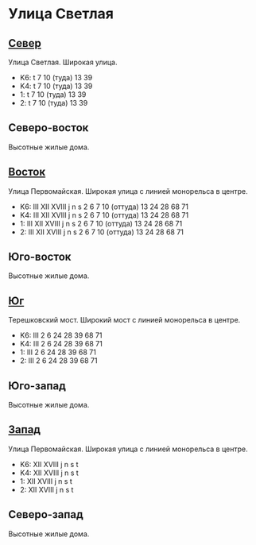 # Улица Светлая

## [Север](./10380085.md)

Улица Светлая.
Широкая улица.

* K6:   t
        7   10 (туда)   13  39
* K4:   t
        7   10 (туда)   13  39
* 1:    t
        7   10 (туда)   13  39
* 2:    t
        7   10 (туда)   13  39

## Северо-восток

Высотные жилые дома.

## [Восток](./10400090.md)

Улица Первомайская.
Широкая улица с линией монорельса в центре.

* K6:   III XII XVIII
        j   n   s
        2   6   7   10 (оттуда) 13  24  28  68  71
* K4:   III XII XVIII
        j   n   s
        2   6   7   10 (оттуда) 13  24  28  68  71
* 1:    III XII XVIII
        j   n   s
        2   6   7   10 (оттуда) 13  24  28  68  71
* 2:    III XII XVIII
        j   n   s
        2   6   7   10 (оттуда) 13  24  28  68  71

## Юго-восток

Высотные жилые дома.

## [Юг](./11390020.md)

Терешковский мост.
Широкий мост с линией монорельса в центре.

* K6:   III
        2   6   24  28  39  68  71
* K4:   III
        2   6   24  28  39  68  71
* 1:    III
        2   6   24  28  39  68  71
* 2:    III
        2   6   24  28  39  68  71

## Юго-запад

Высотные жилые дома.

## [Запад](./10370090.md)

Улица Первомайская.
Широкая улица с линией монорельса в центре.

* K6:   XII XVIII
        j   n   s   t
* K4:   XII XVIII
        j   n   s   t
* 1:    XII XVIII
        j   n   s   t
* 2:    XII XVIII
        j   n   s   t

## Северо-запад

Высотные жилые дома.
